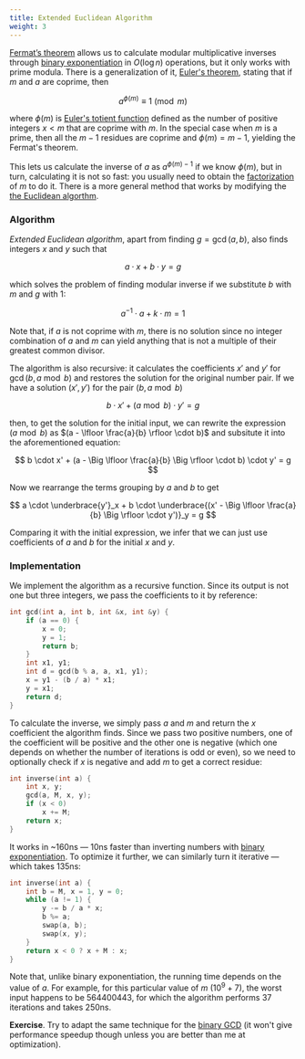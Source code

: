 ```yaml
---
title: Extended Euclidean Algorithm
weight: 3
---
```


[Fermat’s theorem](../modular/#fermats-theorem) allows us to calculate modular multiplicative inverses through [binary exponentiation](..exponentiation/) in $O(\log n)$ operations, but it only works with prime modula. There is a generalization of it, [Euler's theorem](https://en.wikipedia.org/wiki/Euler%27s_theorem), stating that if $m$ and $a$ are coprime, then

$$
a^{\phi(m)} \equiv 1 \pmod m
$$

where $\phi(m)$ is [Euler's totient function](https://en.wikipedia.org/wiki/Euler%27s_totient_function) defined as the number of positive integers $x < m$ that are coprime with $m$. In the special case when $m$ is a prime, then all the $m - 1$ residues are coprime and $\phi(m) = m - 1$, yielding the Fermat's theorem.

This lets us calculate the inverse of $a$ as $a^{\phi(m) - 1}$ if we know $\phi(m)$, but in turn, calculating it is not so fast: you usually need to obtain the [factorization](/hpc/algorithms/factorization/) of $m$ to do it. There is a more general method that works by modifying the [the Euclidean algorthm](/hpc/algorithms/gcd/).

### Algorithm

*Extended Euclidean algorithm*, apart from finding $g = \gcd(a, b)$, also finds integers $x$ and $y$ such that

$$
a \cdot x + b \cdot y = g
$$

which solves the problem of finding modular inverse if we substitute $b$ with $m$ and $g$ with $1$:

$$
a^{-1} \cdot a + k \cdot m = 1
$$

Note that, if $a$ is not coprime with $m$, there is no solution since no integer combination of $a$ and $m$ can yield anything that is not a multiple of their greatest common divisor.

The algorithm is also recursive: it calculates the coefficients $x'$ and $y'$ for $\gcd(b, a \bmod b)$ and restores the solution for the original number pair. If we have a solution $(x', y')$ for the pair $(b, a \bmod b)$

$$
b \cdot x' + (a \bmod b) \cdot y' = g
$$

then, to get the solution for the initial input, we can rewrite the expression $(a \bmod b)$ as $(a - \lfloor \frac{a}{b} \rfloor \cdot b)$ and subsitute it into the aforementioned equation:

$$
b \cdot x' + (a - \Big \lfloor \frac{a}{b} \Big \rfloor \cdot b) \cdot y' = g
$$

Now we rearrange the terms grouping by $a$ and $b$ to get

$$
a \cdot \underbrace{y'}_x + b \cdot \underbrace{(x' - \Big \lfloor \frac{a}{b} \Big \rfloor \cdot y')}_y = g
$$

Comparing it with the initial expression, we infer that we can just use coefficients of $a$ and $b$ for the initial $x$ and $y$.

### Implementation

We implement the algorithm as a recursive function. Since its output is not one but three integers, we pass the coefficients to it by reference:

```c++
int gcd(int a, int b, int &x, int &y) {
    if (a == 0) {
        x = 0;
        y = 1;
        return b;
    }
    int x1, y1;
    int d = gcd(b % a, a, x1, y1);
    x = y1 - (b / a) * x1;
    y = x1;
    return d;
}
```

To calculate the inverse, we simply pass $a$ and $m$ and return the $x$ coefficient the algorithm finds. Since we pass two positive numbers, one of the coefficient will be positive and the other one is negative (which one depends on whether the number of iterations is odd or even), so we need to optionally check if $x$ is negative and add $m$ to get a correct residue:

```c++
int inverse(int a) {
    int x, y;
    gcd(a, M, x, y);
    if (x < 0)
        x += M;
    return x;
}
```

It works in ~160ns — 10ns faster than inverting numbers with [binary exponentiation](../exponentiation). To optimize it further, we can similarly turn it iterative ­— which takes 135ns:

```c++
int inverse(int a) {
    int b = M, x = 1, y = 0;
    while (a != 1) {
        y -= b / a * x;
        b %= a;
        swap(a, b);
        swap(x, y);
    }
    return x < 0 ? x + M : x;
}
```

Note that, unlike binary exponentiation, the running time depends on the value of $a$. For example, for this particular value of $m$ ($10^9 + 7$), the worst input happens to be 564400443, for which the algorithm performs 37 iterations and takes 250ns.

**Exercise**. Try to adapt the same technique for the [binary GCD](/hpc/algorithms/gcd/#binary-gcd) (it won't give performance speedup though unless you are better than me at optimization).

